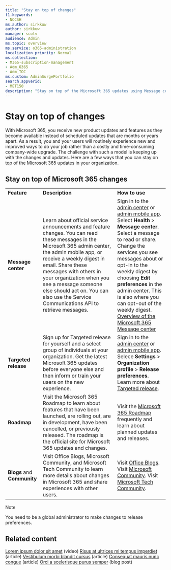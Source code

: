 ```yaml
---
title: "Stay on top of changes"
f1.keywords:
- NOCSH
ms.author: sirkkuw
author: sirkkuw
manager: scotv
audience: Admin
ms.topic: overview
ms.service: o365-administration
localization_priority: Normal
ms.collection:
- M365-subscription-management
- Adm_O365
- Adm_TOC
ms.custom: AdminSurgePortfolio
search.appverid:
- MET150
description: "Stay on top of the Microsoft 365 updates using Message center, Targeted Release, Roadmap, and Blogs and Community."
---
```


# Stay on top of changes

With Microsoft 365, you receive new product updates and features as they become available instead of scheduled updates that are months or years apart. As a result, you and your users will routinely experience new and improved ways to do your job rather than a costly and time-consuming company-wide upgrade. The challenge with such a model is keeping up with the changes and updates. Here are a few ways that you can stay on top of the Microsoft 365 updates in your organization.

## Stay on top of Microsoft 365 changes

||||
|:-----|:-----|:-----|
|**Feature** <br/> |**Description** <br/> |**How to use** <br/> |
|**Message center** <br/> |Learn about official service announcements and feature changes. You can read these messages in the Microsoft 365 admin center, the admin mobile app, or receive a weekly digest in email. Share these messages with others in your organization when you see a message someone else should act on. You can also use the Service Communications API to retrieve messages.  <br/> |Sign in to the [admin center](../admin-overview/about-the-admin-center.md) or [admin mobile app](../admin-overview/admin-mobile-app.md). Select **Health** \> **Message center**. Select a message to read or share.  <br/> Change the services you see messages about or opt-in to the weekly digest by choosing **Edit preferences** in the admin center. This is also where you can opt-out of the weekly digest.  <br/> [Overview of the Microsoft 365 Message center](message-center.md) <br/> |
|**Targeted release** <br/> |Sign up for Targeted release for yourself and a select group of individuals at your organization. Get the latest Microsoft 365 updates before everyone else and then inform or train your users on the new experience.  <br/> |Sign in to the [admin center](../admin-overview/about-the-admin-center.md) or [admin mobile app](../admin-overview/admin-mobile-app.md). Selece **Settings** \> **Organization profile** \> **Release preferences**. Learn more about [Targeted release](release-options-in-office-365.md).  <br/> |
|**Roadmap** <br/> |Visit the Microsoft 365 Roadmap to learn about features that have been launched, are rolling out, are in development, have been cancelled, or previously released. The roadmap is the official site for Microsoft 365 updates and changes.  <br/> |Visit the [Microsoft 365 Roadmap](https://www.microsoft.com/microsoft-365/roadmap) frequently and learn about planned updates and releases.  <br/> |
|**Blogs** and **Community** <br/> |Visit Office Blogs, Microsoft Community, and Microsoft Tech Community to learn more details about changes in Microsoft 365 and share experiences with other users.  <br/> |Visit [Office Blogs](https://www.microsoft.com/en-us/microsoft-365/blog/). Visit [Microsoft Community](https://answers.microsoft.com). Visit [Microsoft Tech Community](https://techcommunity.microsoft.com).  <br/> |

> [!NOTE]
> You need to be a global administrator to make changes to release preferences.

## Related content

[Lorem ipsum dolor sit amet](https://docs.microsoft.com/microsoft-365/admin/?view=o365-worldwide) (video)
[Risus at ultrices mi tempus imperdiet](https://docs.microsoft.com/microsoft-365/admin/?view=o365-worldwide) (article)
[Vestibulum morbi blandit cursus](https://docs.microsoft.com/microsoft-365/admin/?view=o365-worldwide) (article)
[Consequat mauris nunc congue](https://docs.microsoft.com/microsoft-365/admin/?view=o365-worldwide) (article)
[Orci a scelerisque purus semper](https://docs.microsoft.com/microsoft-365/admin/?view=o365-worldwide) (blog post)